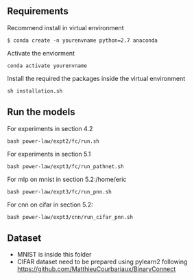 ## Requirements
Recommend install in virtual environment
```
$ conda create -n yourenvname python=2.7 anaconda
```

Activate the enviorment
```
conda activate yourenvname
```
Install the required the packages inside the virtual environment
```
sh installation.sh
```
## Run the models

For experiments in section 4.2

```
bash power-law/expt2/fc/run.sh
```
For experiments in section 5.1

```
bash power-law/expt3/fc/run_pathnet.sh
```
For mlp on mnist in section 5.2:/home/eric

```
bash power-law/expt3/fc/run_pnn.sh
```
For cnn on cifar in section 5.2:
```
bash power-law/expt3/cnn/run_cifar_pnn.sh
```

## Dataset

- MNIST is inside this folder
- CIFAR dataset need to be prepared using pylearn2 following https://github.com/MatthieuCourbariaux/BinaryConnect
